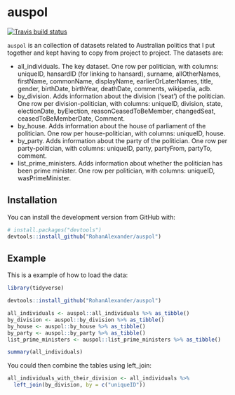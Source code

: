 
<!-- README.md is generated from README.Rmd. Please edit that file -->

# auspol

<!-- badges: start -->

[![Travis build
status](https://travis-ci.org/RohanAlexander/auspol.svg?branch=master)](https://travis-ci.org/RohanAlexander/auspol)
<!-- badges: end -->

`auspol` is an collection of datasets related to Australian politics
that I put together and kept having to copy from project to project. The
datasets are:

  - all\_individuals. The key dataset. One row per politician, with
    columns: uniqueID, hansardID (for linking to hansard), surname,
    allOtherNames, firstName, commonName, displayName,
    earlierOrLaterNames, title, gender, birthDate, birthYear, deathDate,
    comments, wikipedia, adb.
  - by\_division. Adds information about the division (‘seat’) of the
    politician. One row per division-politician, with columns: uniqueID,
    division, state, electionDate, byElection, reasonCeasedToBeMember,
    changedSeat, ceasedToBeMemberDate, Comment.
  - by\_house. Adds information about the house of parliament of the
    politician. One row per house-politician, with columns: uniqueID,
    house.
  - by\_party. Adds information about the party of the politician. One
    row per party-politician, with columns: uniqueID, party, partyFrom,
    partyTo, comment.
  - list\_prime\_ministers. Adds information about whether the
    politician has been prime minister. One row per politician, with
    columns: uniqueID, wasPrimeMinister.

## Installation

You can install the development version from GitHub with:

``` r
# install.packages("devtools")
devtools::install_github("RohanAlexander/auspol")
```

## Example

This is a example of how to load the data:

``` r
library(tidyverse)

devtools::install_github("RohanAlexander/auspol")

all_individuals <- auspol::all_individuals %>% as_tibble()
by_division <- auspol::by_division %>% as_tibble()
by_house <- auspol::by_house %>% as_tibble()
by_party <- auspol::by_party %>% as_tibble()
list_prime_ministers <- auspol::list_prime_ministers %>% as_tibble()

summary(all_individuals)
```

You could then combine the tables using left\_join:

``` r
all_individuals_with_their_division <- all_individuals %>% 
  left_join(by_division, by = c("uniqueID"))
```
